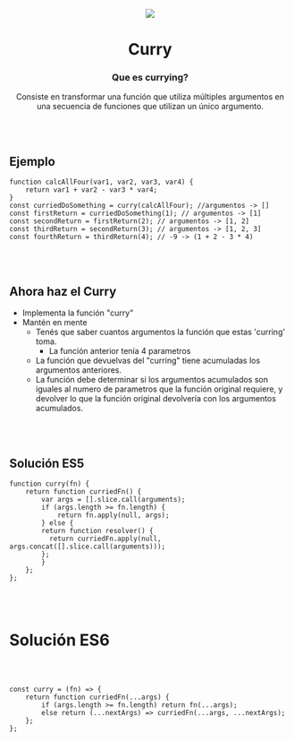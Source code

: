 


<p align='center'>
        <img src='https://static.wixstatic.com/media/85087f_0d84cbeaeb824fca8f7ff18d7c9eaafd~mv2.png/v1/fill/w_160,h_30,al_c,q_85,usm_0.66_1.00_0.01/Logo_completo_Color_1PNG.webp' </img>
</p>


<h1 align='center'>Curry</h1>
<div>
<h3 align='center'>Que es currying?</h3>
<p align='center'>Consiste en transformar una función que utiliza múltiples argumentos en una secuencia de funciones que utilizan un único argumento.</p>

<br/>
<br/>
<h2> Ejemplo</h2>
<pre><code>function calcAllFour(var1, var2, var3, var4) {
    return var1 + var2 - var3 * var4;
}
const curriedDoSomething = curry(calcAllFour); //argumentos -> []
const firstReturn = curriedDoSomething(1); // argumentos -> [1]
const secondReturn = firstReturn(2); // argumentos -> [1, 2]
const thirdReturn = secondReturn(3); // argumentos -> [1, 2, 3]
const fourthReturn = thirdReturn(4); // -9 -> (1 + 2 - 3 * 4)
</code></pre>
<br/>
<br/>
<h2> Ahora haz el Curry</h2>

- Implementa la función "curry"
- Mantén en mente
    - Tenés que saber cuantos argumentos la función que estas 'curring' toma.
        - La función anterior tenía 4 parametros
    - La función que devuelvas del "curring" tiene acumuladas los argumentos anteriores.
    - La función debe determinar si los argumentos acumulados son iguales al numero de parametros que la función original requiere, y devolver lo que la función original devolvería con los argumentos acumulados.

<br/>
<br/>
<h2> Solución ES5 </h2>
<pre><code>function curry(fn) {
    return function curriedFn() {
        var args = [].slice.call(arguments);
        if (args.length >= fn.length) {
            return fn.apply(null, args);
        } else {
        return function resolver() {
          return curriedFn.apply(null, args.concat([].slice.call(arguments)));
        };
        }
    };
};
</code></pre>
<br/>
<br/>
<h1>Solución ES6</h1>
<br/>
<pre><code>
const curry = (fn) => {
    return function curriedFn(...args) {
        if (args.length >= fn.length) return fn(...args);
        else return (...nextArgs) => curriedFn(...args, ...nextArgs);
    };
};
</code></pre>
